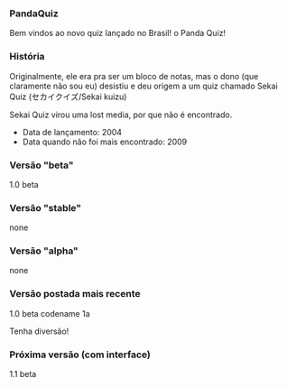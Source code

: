 ### PandaQuiz
 
Bem vindos ao novo quiz lançado no Brasil! o Panda Quiz!

### História

Originalmente, ele era pra ser um bloco de notas, mas o dono (que claramente não sou eu) desistiu e deu origem a um quiz chamado Sekai Quiz (セカイクイズ/Sekai kuizu)
 
 Sekai Quiz virou uma lost media, por que não é encontrado.
- Data de lançamento: 2004
- Data quando não foi mais encontrado: 2009

### Versão "beta"
1.0 beta
### Versão "stable"
none
### Versão "alpha"
none
### Versão postada mais recente
1.0 beta codename 1a

Tenha diversão!

### Próxima versão (com interface)
1.1 beta
